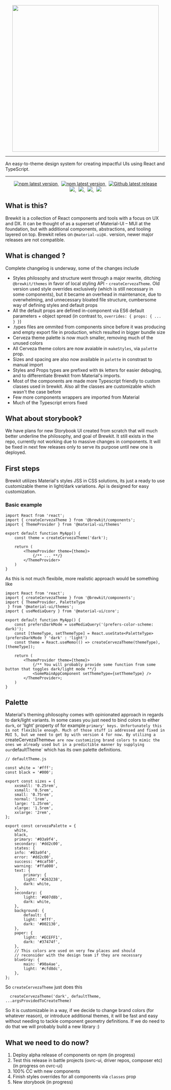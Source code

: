 <p align="center">
  <img width="460" src=".build/storybook/assets/images/brewkit-logo.png">
</p>

---
An easy-to-theme design system for creating impactful UIs using React and TypeScript.

---

<p align="center">
    <a href="https://www.npmjs.com/package/@brewkit/components">
        <img alt="npm latest version" src="https://img.shields.io/npm/v/@brewkit/components/latest.svg?label=@brewkit/components&logo=npm" />
    </a>
    &nbsp;
    <a href="https://www.npmjs.com/package/@brewkit/themes">
        <img alt="npm latest version" src="https://img.shields.io/npm/v/@brewkit/themes/latest.svg?label=@brewkit/themes&logo=npm" />
    </a>
    &nbsp;
    <a href="https://GitHub.com/brewkit/components/releases/">
        <img alt="Github latest release" src="https://img.shields.io/github/release/brewkit/components.svg?logo=github" />
    </a>
    <br />
    <a href="https://brewkit.dev">
        <img src="https://img.shields.io/website?down_message=offline&label=brewkit.dev&up_message=online&url=https%3A%2F%2Fbrewkit.dev" />
    </a>
    &nbsp;
    <a href="https://github.com/brewkit/components/blob/main/LICENSE">
        <img src="https://img.shields.io/badge/license-MIT-blue.svg" />
    </a>
    &nbsp;
    <a href="https://v4.mui.com/">
        <img src="https://img.shields.io/static/v1?label=MUI&message=v4&color=blue&logo=materialui" />
    </a>
    &nbsp;
    <a href="https://github.com/storybookjs/storybook">
        <img src="https://cdn.jsdelivr.net/gh/storybookjs/brand@master/badge/badge-storybook.svg" />
    </a>
</p>

## What is this?

Brewkit is a collection of React components and tools with a focus on UX and DX. It can be thought of as a superset of
Material-UI – MUI at the foundation, but with additional components, abstractions, and tooling layered on top.
Brewkit relies on `@material-ui@4.` version, newer major releases are not compatible.

## What is changed ?
Complete changelog is underway, some of the changes include
 - Styles philosophy and structure went through a major rewrite, ditching `@brewkit/themes` in favor of local styling API - `createCervezaTheme`. Old version used style overrides exclusively (which is still necessary in some components), but it became an overhead in maintenance, due to overwhelming, and unnecessary bloated file structure, cumbersome way of defining styles and default props
 - All the default props are defined in-component via ES6 default parameters + object spread (in contrast to, `overrides: { props: { ... } }`)
 - .types files are ommited from components since before it was producing and empty export file in production, which resulted in bigger bundle size
 - Cerveza theme palette is now much smaller, removing much of the unused colors
 - All Cerveza theme colors are now avaiable in `makeStyles`, via `palette` prop.
 - Sizes and spacing are also now available in `palette` in constrast to manual import
 - Styles and Props types are prefixed with `Bk` letters for easier debuging, and to differentiate Brewkit from Material's imports.
 - Most of the components are made more Typescript friendly to custom classes used in brewkit. Also all the classes are customizable which wasn't the case before
 - Few more components wrappers are imported from Material
 - Much of the Typescript errors fixed


## What about storybook?
We have plans for new Storybook UI created from scratch that will much better underline the philosophy, and goal of Brewkit. It still exists in the repo, currently not working due to massive changes in components. It will be fixed in next few releases only to serve its purpose until new one is deployed.


## First steps

Brewkit utilizes Material's styles JSS in CSS solutions, its just a ready to use customizable theme in light/dark variations. Api is designed for easy customization.

### Basic example

```tsx
import React from 'react';
import { createCervezaTheme } from '@brewkit/components';
import { ThemeProvider } from '@material-ui/themes'

export default function MyApp() {
    const theme = createCervezaTheme('dark');

    return (
        <ThemeProvider theme={theme}>
            {/** ... **/}
        </ThemeProvider>
    )
}

```

As this is not much flexibile, more realistic approach would be something like

```tsx
import React from 'react';
import { createCervezaTheme } from '@brewkit/components';
import { ThemeProvider, PaletteType
 } from '@material-ui/themes';
import { useMediaQuery } from '@material-ui/core';

export default function MyApp() {
    const prefersDarkMode = useMediaQuery('(prefers-color-scheme: dark)');
    const [themeType, setThemeType] = React.useState<PaletteType>(prefersDarkMode ? 'dark' : 'light')
    const theme = React.useMemo(() => createCervezaTheme(themeType), [themeType]);

    return (
        <ThemeProvider theme={theme}>
            {/** You will probably provide some function from some button that toggles dark/light mode **/}
            <SomeMainAppComponent setThemeType={setThemeType} />
        </ThemeProvider>;
    )
}
```

## Palette

Material's theming philosophy comes with opinionated approach in regards to dark/light variants. In some cases you just need to bind colors to either `dark`, or 'light' property of for example `primary' keys. Unfortunately this is not flexibile enough. Much of those stuff is addressed and fixed in MUI 5, but we need to get by with version 4 for now. By utilizng a `createCervezaTheme` we are now customizing brand colors to mimic the ones we already used but in a predictible manner by supplying our `defaultTheme` which has its own palette definitions.

```tsx
// defaultTheme.js

const white = '#fff';
const black = '#000';

export const sizes = {
    xxsmall: '0.25rem',
    xsmall: '0.5rem',
    small: '0.75rem',
    normal: '1rem',
    large: '1.25rem',
    xlarge: '1.5rem',
    xxlarge: '2rem',
};

export const cervezaPalette = {
    white,
    black,
    primary: '#03a9f4',
    secondary: '#dd2c00',
    states: {
    info: '#03a9f4',
    error: '#dd2c00',
    success: '#4caf50',
    warning: '#ffa000',
    text: {
        primary: {
        light: '#263238',
        dark: white,
    },
    secondary: {
        light: '#607d8b',
        dark: white,
    },
    background: {
        default: {
        light: '#fff',
        dark: '#002130',
    },
    paper: {
        light: '#ECEFF1',
        dark: '#37474f',
    },
    // This colors are used on very few places and should
    // reconsider with the design team if they are necessary
    blueGray: {
        main: '#90a4ae',
        light: '#cfd8dc',
    },
};

```

So `createCervezaTheme` just does this

```tsx
  createCervezaTheme('dark', defaultTheme, ...argsProvidedToCreateTheme)
```

So it is customizable in a way, if we decide to change brand colors (for whatever reason), or introduce additional themes, it will be fast and easy without needing to tackle component geometry definitions. If we do need to do that we will probably build a new library :)

## What we need to do now?
 1. Deploy alpha release of components on npm (in progress)
 2. Test this release in battle projects (ovrc-ui, driver repos, composer etc) (in progress on ovrc-ui)
 3. 100% CC with new components
 4. Finish styles overrides for all components via `classes` prop
 5. New storybook (in progress)